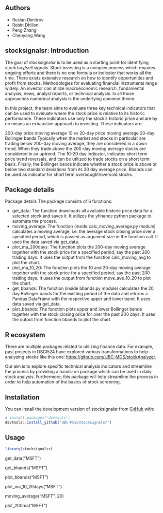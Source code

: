 
<!-- README.md is generated from README.Rmd. Please edit that file -->

## Authors

-   Ruslan Dimitrov
-   Robin Dhillon
-   Peng Zhang
-   Chenyang Wang

## stocksignalsr: Introduction

<!-- badges: start -->
<!-- badges: end -->

The goal of stocksignalsr is to be used as a starting point for
identifying stock buy/sell signals. Stock investing is a complex process
which requires ongoing efforts and there is no one formula or indicator
that works all the time. There exists extensive research on how to
identify opportunities and profit from stocks. Methodologies for
evaluating financial instruments range widely. An investor can utilize
macroeconomic research, fundamental analysis, news, analyst reports, or
technical analysis. In all those approaches numerical analysis is the
underlying common theme.

In this project, the team aims to evaluate three key technical
indicators that can be used to evaluate where the stock price is
relative to its historic performance. These indicators use only the
stock’s historic price and are by no means an exhaustive approach to
investing. These indicators are:

200-day price moving average 10 vs 20-day price moving average 20-day
Bollinger bands Typically when the market and stocks in particular are
trading below 200-day moving average, they are considered in a down
trend. When they trade above the 200-day moving average stocks are
considered in an uptrend. The 10-20 day indicator, indicates short term
price trend reversals, and can be utilized to trade stocks on a short
term basis. Finally, the Bollinger bands indicate whether a stock price
is above or below two standard deviations from its 20 day average price.
Bbands can be used as indicator for short term overbought/oversold
stocks.

## Package details

Package details The package consists of 6 functions:

-   get_data: The function downloads all available historic price data
    for a selected stock and saves it. It utilizes the yfinance python
    package to automate the process.
-   moving_average: The function (inside calc_moving_average.py module)
    calculates a moving average, i.e. the average stock closing price
    over a specified period, which is passed as argument size in the
    function call. It uses the data saved via get_data.
-   plot_ma_200days: The function plots the 200-day moving average
    together with the stock price for a specified period, say the past
    200 trading days. It uses the output from the function
    calc_moving_avg to plot the chart.
-   plot_ma_10_20: The function plots the 10 and 20-day moving average
    together with the stock price for a specified period, say the past
    200 trading days. It uses the output from function move_ave_10_20 to
    plot the chart.
-   get_bbands: The function (inside bbands.py module) calculates the 20
    day Bollinger bands for the existing period of the data and returns
    a Pandas DataFrame with the respective upper and lower band. It uses
    data saved via get_data.
-   plot_bbands: The function plots upper and lower Bollinger bands
    together with the stock closing price for over the past 200 days. It
    uses the output from function bbands to plot the chart.

## R ecosystem

There are multiple packages related to utilizing finance data. For
example, past projects in DSCI524 have explored various transformations
to help analyzing stocks like this one:
<https://github.com/UBC-MDS/stockAnalyzer>.

Our aim is to explore specific technical analysis indicators and
streamline the process by providing a hands-on package which can be used
in daily stock analysis. Furthermore, this package will help streamline
the process in order to help automation of the basics of stock
screening.

## Installation

You can install the development version of stocksignalsr from
[GitHub](https://github.com/) with:

``` r
# install.packages("devtools")
devtools::install_github("UBC-MDS/stocksignalsr")
```

## Usage

``` r
library(stocksignalsr)
```

get_data(“MSFT”)

get_bbands(“MSFT”)

plot_bbands(“MSFT”)

plot_ma_10_20days(“MSFT”)

moving_average(“MSFT”, 20)

plot_200ma(“MSFT”)
